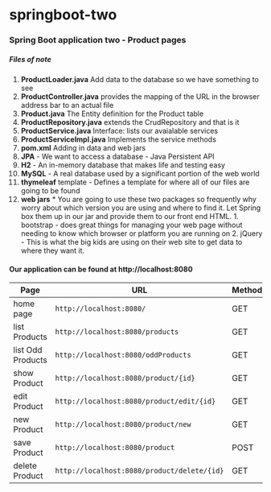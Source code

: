 # springboot-two
###	 Spring Boot application two - Product pages
#####		Files of note
1.  **ProductLoader.java**		Add data to the database so we have something to see
2.  **ProductController.java**	provides the mapping of the URL in the browser address bar to an actual file
3.  **Product.java**			The Entity definition for the Product table
4.  **ProductRepository.java**	extends the CrudRepository and that is it
5.  **ProductService.java**		Interface: lists our avaialable services
6.  **ProductServiceImpl.java**	Implements the service methods
7.  **pom.xml**					Adding in data and web jars
  1.  **JPA** - We want to access a database - Java Persistent API
  2.  **H2** 	- An in-memory database that makes life and testing easy
  3.  **MySQL** - A real database used by a significant portion of the web world
  4.  **thymeleaf** template - Defines a template for where all of our files are going to be found
  5.  **web jars**
    *  You are going to use these two packages so frequently why worry about which version you are using and where to find it. Let Spring box them up in our jar and provide them to our front end HTML.
    1.  bootstrap - does great things for managing your web page without needing to know which browser or platform you are running on
    2.  jQuery	- This is what the big kids are using on their web site to get data to where they want it.

####		Our application can be found at http://localhost:8080

| Page              | URL                                 	| Method |
|-------------------|-------------------------------------	|--------|
| home page 		| `http://localhost:8080/`          	| GET    |
| list Products		| `http://localhost:8080/products`  	| GET    |
| list Odd Products	| `http://localhost:8080/oddProducts`	| GET    |
| show Product		| `http://localhost:8080/product/{id}`	| GET    |
| edit Product		| `http://localhost:8080/product/edit/{id}`| GET |
| new Product		| `http://localhost:8080/product/new`	| GET    |
| save Product		| `http://localhost:8080/product`		| POST   |
| delete Product	| `http://localhost:8080/product/delete/{id}`| GET |
